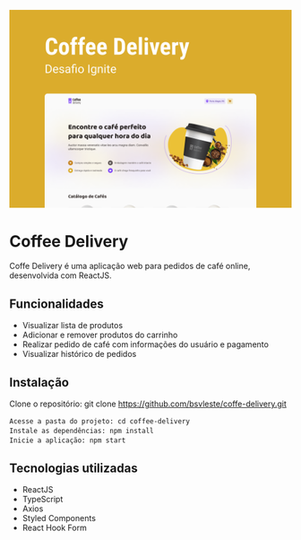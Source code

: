 ![App Screenshot](gitImg/capaCoffeDelivery.png)


# Coffee Delivery

Coffe Delivery é uma aplicação web para pedidos de café online, desenvolvida com ReactJS.

## Funcionalidades

- Visualizar lista de produtos
- Adicionar e remover produtos do carrinho
- Realizar pedido de café com informações do usuário e pagamento
- Visualizar histórico de pedidos

## Instalação

Clone o repositório: git clone https://github.com/bsvleste/coffe-delivery.git

```bash
Acesse a pasta do projeto: cd coffee-delivery
Instale as dependências: npm install
Inicie a aplicação: npm start
```

## Tecnologias utilizadas

- ReactJS
- TypeScript
- Axios
- Styled Components
- React Hook Form